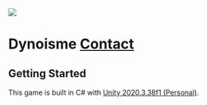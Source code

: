<img src="https://i.imgur.com/orGle0y_d.webp" style="width: 50%, height:50% ,display: flex, align-items: center">

# Dynoisme <a href="https://www.facebook.com/isnotdino">Contact</a>

## Getting Started

This game is built in C# with [Unity 2020.3.38f1 (Personal)](https://unity3d.com).
